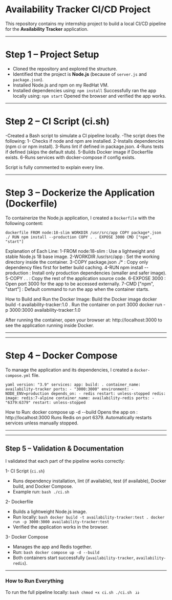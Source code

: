 # Availability Tracker CI/CD Project

This repository contains my internship project to build a local CI/CD pipeline for the **Availability Tracker** application.

---

# Step 1 – Project Setup
- Cloned the repository and explored the structure.
- Identified that the project is **Node.js** (because of `server.js` and `package.json`).
- Installed Node.js and npm on my RedHat VM.
- Installed dependencies using:
  `npm install`
Successfully ran the app locally using:
  `npm start`
Opened the browser and verified the app works.

---

# Step 2 – CI Script (ci.sh)
-Created a Bash script to simulate a CI pipeline locally.
-The script does the following:
1- Checks if node and npm are installed.
2-Installs dependencies (npm ci or npm install).
3-Runs lint if defined in package.json.
4-Runs tests if defined (skips the default stub).
5-Builds Docker image if Dockerfile exists.
6-Runs services with docker-compose if config exists.

Script is fully commented to explain every line.

---

# Step 3 – Dockerize the Application (Dockerfile)

To containerize the Node.js application, I created a `Dockerfile` with the following content:

`dockerfile
FROM node:18-slim
WORKDIR /usr/src/app
COPY package*.json ./
RUN npm install --production
COPY . .
EXPOSE 3000
CMD ["npm", "start"]`

 Explanation of Each Line:
1-FROM node:18-slim : Use a lightweight and stable Node.js 18 base image.
2-WORKDIR /usr/src/app : Set the working directory inside the container.
3-COPY package.json ./* : Copy only dependency files first for better build caching.
4-RUN npm install --production : Install only production dependencies (smaller and safer image).
5-COPY . . : Copy the rest of the application source code.
6-EXPOSE 3000 : Open port 3000 for the app to be accessed externally.
7-CMD ["npm", "start"] : Default command to run the app when the container starts.

How to Build and Run the Docker Image:
 Build the Docker image
docker build -t availability-tracker:1.0 .
 Run the container on port 3000
docker run -p 3000:3000 availability-tracker:1.0

After running the container, open your browser at:
http://localhost:3000
to see the application running inside Docker.

---

---

# Step 4 – Docker Compose

To manage the application and its dependencies, I created a `docker-compose.yml` file.

`yaml
version: "3.9"
services:
  app:
    build: .
    container_name: availability-tracker
    ports:
      - "3000:3000"
    environment:
      - NODE_ENV=production
    depends_on:
      - redis
    restart: unless-stopped
  redis:
    image: redis:7-alpine
    container_name: availability-redis
    ports:
      - "6379:6379"
    restart: unless-stopped `

How to Run:
docker compose up -d --build
Opens the app on : 
http://localhost:3000
Runs Redis on port 6379.
Automatically restarts services unless manually stopped.

--------------------------------------------------------
---

## Step 5 – Validation & Documentation

I validated that each part of the pipeline works correctly:

1- CI Script (`ci.sh`)
   - Runs dependency installation, lint (if available), test (if available), Docker build, and Docker Compose.
   - Example run:
     `bash
     ./ci.sh
     `

2- Dockerfile
   - Builds a lightweight Node.js image.
   - Run locally:
     `bash
     docker build -t availability-tracker:test .
     docker run -p 3000:3000 availability-tracker:test
     `
   - Verified the application works in the browser.

3- Docker Compose
   - Manages the app and Redis together.
   - Run:
     `bash
     docker compose up -d --build
     `
   - Both containers start successfully (`availability-tracker`, `availability-redis`).

---

### How to Run Everything
To run the full pipeline locally:
`bash
chmod +x ci.sh
./ci.sh
`
ذذ
